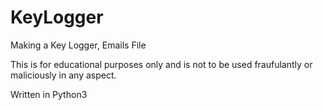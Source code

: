 # KeyLogger
Making a Key Logger, Emails File

This is for educational purposes only and is not to be used fraufulantly or maliciously in any aspect. 

Written in Python3
